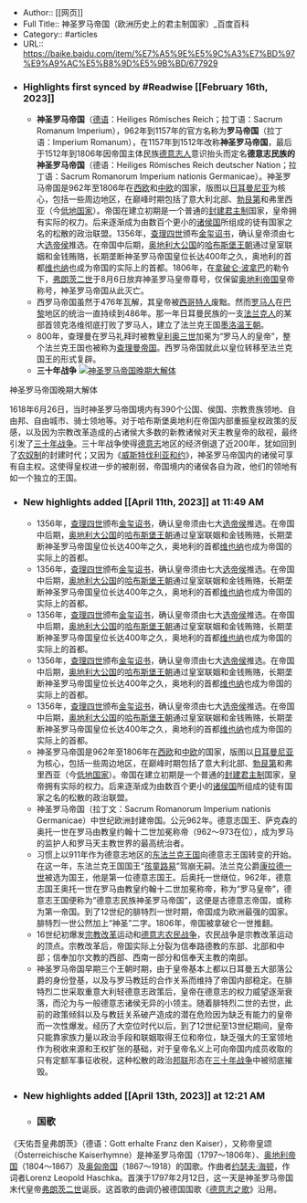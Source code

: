 - Author:: [[网页]]
- Full Title:: 神圣罗马帝国（欧洲历史上的君主制国家）_百度百科
- Category:: #articles
- URL:: https://baike.baidu.com/item/%E7%A5%9E%E5%9C%A3%E7%BD%97%E9%A9%AC%E5%B8%9D%E5%9B%BD/677929
- ### Highlights first synced by #Readwise [[February 16th, 2023]]
    - **神圣罗马帝国**（[德语](/item/%E5%BE%B7%E8%AF%AD/240836?fromModule=lemma_inlink)：Heiliges Römisches Reich；拉丁语：Sacrum Romanum Imperium），962年到1157年的官方名称为**罗马帝国**（拉丁语：Imperium Romanum），在1157年到1512年改称**神圣罗马帝国**，最后于1512年到1806年因帝国主体民族[德意志人](/item/%E5%BE%B7%E6%84%8F%E5%BF%97%E4%BA%BA/2024152?fromModule=lemma_inlink)意识抬头而定名**德意志民族的神圣罗马帝国**（德语：Heiliges Römisches Reich deutscher Nation；拉丁语：Sacrum Romanorum Imperium nationis Germanicae）。神圣罗马帝国是962年至1806年在[西欧](/item/%E8%A5%BF%E6%AC%A7/3028649?fromModule=lemma_inlink)和[中欧](/item/%E4%B8%AD%E6%AC%A7/554021?fromModule=lemma_inlink)的国家，版图以[日耳曼尼亚](/item/%E6%97%A5%E8%80%B3%E6%9B%BC%E5%B0%BC%E4%BA%9A/1869809?fromModule=lemma_inlink)为核心，包括一些周边地区，在巅峰时期包括了意大利北部、[勃艮第](/item/%E5%8B%83%E8%89%AE%E7%AC%AC/2999500?fromModule=lemma_inlink)和弗里西亚（今[低地国家](/item/%E4%BD%8E%E5%9C%B0%E5%9B%BD%E5%AE%B6/3639063?fromModule=lemma_inlink)）。帝国在建立初期是一个普通的[封建君主制](/item/%E5%B0%81%E5%BB%BA%E5%90%9B%E4%B8%BB%E5%88%B6/10844669?fromModule=lemma_inlink)国家，皇帝拥有实际的权力。后来逐渐成为由数百个更小的[诸侯国](/item/%E8%AF%B8%E4%BE%AF%E5%9B%BD/8212781?fromModule=lemma_inlink)所组成的徒有国家之名的松散的政治联盟。1356年，[查理四世](/item/%E6%9F%A5%E7%90%86%E5%9B%9B%E4%B8%96/9816436?fromModule=lemma_inlink)颁布[金玺诏书](/item/%E9%87%91%E7%8E%BA%E8%AF%8F%E4%B9%A6/5697739?fromModule=lemma_inlink)，确认皇帝须由七大[选帝侯](/item/%E9%80%89%E5%B8%9D%E4%BE%AF/1556347?fromModule=lemma_inlink)推选。在帝国中后期，[奥地利大公国](/item/%E5%A5%A5%E5%9C%B0%E5%88%A9%E5%A4%A7%E5%85%AC%E5%9B%BD/18596588?fromModule=lemma_inlink)的[哈布斯堡王朝](/item/%E5%93%88%E5%B8%83%E6%96%AF%E5%A0%A1%E7%8E%8B%E6%9C%9D/436058?fromModule=lemma_inlink)通过皇室联姻和金钱贿赂，长期垄断神圣罗马帝国皇位长达400年之久，奥地利的首都[维也纳](/item/%E7%BB%B4%E4%B9%9F%E7%BA%B3/6412?fromModule=lemma_inlink)也成为帝国的实际上的首都。1806年，在[拿破仑·波拿巴](/item/%E6%8B%BF%E7%A0%B4%E4%BB%91%C2%B7%E6%B3%A2%E6%8B%BF%E5%B7%B4/173319?fromModule=lemma_inlink)的勒令下，[弗朗茨二世](/item/%E5%BC%97%E6%9C%97%E8%8C%A8%E4%BA%8C%E4%B8%96/3753738?fromModule=lemma_inlink)于8月6日放弃神圣罗马皇帝尊号，仅保留[奥地利帝国](/item/%E5%A5%A5%E5%9C%B0%E5%88%A9%E5%B8%9D%E5%9B%BD/9932051?fromModule=lemma_inlink)皇帝称号，神圣罗马帝国从此灭亡。
    - 西罗马帝国虽然于476年瓦解，其皇帝被[西哥特人](/item/%E8%A5%BF%E5%93%A5%E7%89%B9%E4%BA%BA/7474116?fromModule=lemma_inlink)废黜。然而[罗马人](/item/%E7%BD%97%E9%A9%AC%E4%BA%BA/8559990?fromModule=lemma_inlink)在[巴黎](/item/%E5%B7%B4%E9%BB%8E/858?fromModule=lemma_inlink)地区的统治一直持续到486年。那一年日耳曼民族的一支[法兰克人](/item/%E6%B3%95%E5%85%B0%E5%85%8B%E4%BA%BA/4581025?fromModule=lemma_inlink)的某部首领克洛维彻底打败了罗马人，建立了法兰克王国[墨洛温王朝](/item/%E5%A2%A8%E6%B4%9B%E6%B8%A9%E7%8E%8B%E6%9C%9D/3153590?fromModule=lemma_inlink)。
    - 800年，查理曼在罗马礼拜时被教皇[利奥三世](/item/%E5%88%A9%E5%A5%A5%E4%B8%89%E4%B8%96/3624645?fromModule=lemma_inlink)加冕为“罗马人的皇帝”，整个法兰克王国也被称为[查理曼帝国](/item/%E6%9F%A5%E7%90%86%E6%9B%BC%E5%B8%9D%E5%9B%BD/3447990?fromModule=lemma_inlink)。西罗马帝国就此以皇位转移至法兰克国王的形式复辟。
    - **三十年战争**
[![神圣罗马帝国晚期大解体](https://bkimg.cdn.bcebos.com/pic/5ab5c9ea15ce36d3d5390bceb9b82d87e950342a1bb3?x-bce-process=image/resize,m_lfit,w_440,limit_1)](/pic/%E7%A5%9E%E5%9C%A3%E7%BD%97%E9%A9%AC%E5%B8%9D%E5%9B%BD/677929/0/5ab5c9ea15ce36d3d5390bceb9b82d87e950342a1bb3?fr=lemma&fromModule=lemma_content-image&ct=single "神圣罗马帝国晚期大解体")

神圣罗马帝国晚期大解体

1618年6月26日，当时神圣罗马帝国境内有390个公国、侯国、宗教贵族领地、自由邦、自由城市、骑士领地等。对于哈布斯堡奥地利在帝国内部重振皇权政策的反感，以及因为宗教改革造成的占诸侯大多数的新教诸候对天主教皇帝的敌视，最终引发了[三十年战争](/item/%E4%B8%89%E5%8D%81%E5%B9%B4%E6%88%98%E4%BA%89/1202742?fromModule=lemma_inlink)。三十年战争使得[德意志](/item/%E5%BE%B7%E6%84%8F%E5%BF%97/4432611?fromModule=lemma_inlink)地区的经济倒退了近200年，犹如回到了[农奴制](/item/%E5%86%9C%E5%A5%B4%E5%88%B6/1542619?fromModule=lemma_inlink)的封建时代；又因为《[威斯特伐利亚和约](/item/%E5%A8%81%E6%96%AF%E7%89%B9%E4%BC%90%E5%88%A9%E4%BA%9A%E5%92%8C%E7%BA%A6/1299333?fromModule=lemma_inlink)》，神圣罗马帝国内的诸侯可享有自主权。这使得皇权进一步的被削弱，帝国境内的诸侯各自为政，他们的领地有如一个独立的王国。
- ### New highlights added [[April 11th, 2023]] at 11:49 AM
    - 1356年，[查理四世](/item/%E6%9F%A5%E7%90%86%E5%9B%9B%E4%B8%96/9816436?fromModule=lemma_inlink)颁布[金玺诏书](/item/%E9%87%91%E7%8E%BA%E8%AF%8F%E4%B9%A6/5697739?fromModule=lemma_inlink)，确认皇帝须由七大[选帝侯](/item/%E9%80%89%E5%B8%9D%E4%BE%AF/1556347?fromModule=lemma_inlink)推选。在帝国中后期，[奥地利大公国](/item/%E5%A5%A5%E5%9C%B0%E5%88%A9%E5%A4%A7%E5%85%AC%E5%9B%BD/18596588?fromModule=lemma_inlink)的[哈布斯堡王朝](/item/%E5%93%88%E5%B8%83%E6%96%AF%E5%A0%A1%E7%8E%8B%E6%9C%9D/436058?fromModule=lemma_inlink)通过皇室联姻和金钱贿赂，长期垄断神圣罗马帝国皇位长达400年之久，奥地利的首都[维也纳](/item/%E7%BB%B4%E4%B9%9F%E7%BA%B3/6412?fromModule=lemma_inlink)也成为帝国的实际上的首都。
    - 1356年，[查理四世](/item/%E6%9F%A5%E7%90%86%E5%9B%9B%E4%B8%96/9816436?fromModule=lemma_inlink)颁布[金玺诏书](/item/%E9%87%91%E7%8E%BA%E8%AF%8F%E4%B9%A6/5697739?fromModule=lemma_inlink)，确认皇帝须由七大[选帝侯](/item/%E9%80%89%E5%B8%9D%E4%BE%AF/1556347?fromModule=lemma_inlink)推选。在帝国中后期，[奥地利大公国](/item/%E5%A5%A5%E5%9C%B0%E5%88%A9%E5%A4%A7%E5%85%AC%E5%9B%BD/18596588?fromModule=lemma_inlink)的[哈布斯堡王朝](/item/%E5%93%88%E5%B8%83%E6%96%AF%E5%A0%A1%E7%8E%8B%E6%9C%9D/436058?fromModule=lemma_inlink)通过皇室联姻和金钱贿赂，长期垄断神圣罗马帝国皇位长达400年之久，奥地利的首都[维也纳](/item/%E7%BB%B4%E4%B9%9F%E7%BA%B3/6412?fromModule=lemma_inlink)也成为帝国的实际上的首都。
    - 1356年，[查理四世](/item/%E6%9F%A5%E7%90%86%E5%9B%9B%E4%B8%96/9816436?fromModule=lemma_inlink)颁布[金玺诏书](/item/%E9%87%91%E7%8E%BA%E8%AF%8F%E4%B9%A6/5697739?fromModule=lemma_inlink)，确认皇帝须由七大[选帝侯](/item/%E9%80%89%E5%B8%9D%E4%BE%AF/1556347?fromModule=lemma_inlink)推选。在帝国中后期，[奥地利大公国](/item/%E5%A5%A5%E5%9C%B0%E5%88%A9%E5%A4%A7%E5%85%AC%E5%9B%BD/18596588?fromModule=lemma_inlink)的[哈布斯堡王朝](/item/%E5%93%88%E5%B8%83%E6%96%AF%E5%A0%A1%E7%8E%8B%E6%9C%9D/436058?fromModule=lemma_inlink)通过皇室联姻和金钱贿赂，长期垄断神圣罗马帝国皇位长达400年之久，奥地利的首都[维也纳](/item/%E7%BB%B4%E4%B9%9F%E7%BA%B3/6412?fromModule=lemma_inlink)也成为帝国的实际上的首都。
    - 1356年，[查理四世](/item/%E6%9F%A5%E7%90%86%E5%9B%9B%E4%B8%96/9816436?fromModule=lemma_inlink)颁布[金玺诏书](/item/%E9%87%91%E7%8E%BA%E8%AF%8F%E4%B9%A6/5697739?fromModule=lemma_inlink)，确认皇帝须由七大[选帝侯](/item/%E9%80%89%E5%B8%9D%E4%BE%AF/1556347?fromModule=lemma_inlink)推选。在帝国中后期，[奥地利大公国](/item/%E5%A5%A5%E5%9C%B0%E5%88%A9%E5%A4%A7%E5%85%AC%E5%9B%BD/18596588?fromModule=lemma_inlink)的[哈布斯堡王朝](/item/%E5%93%88%E5%B8%83%E6%96%AF%E5%A0%A1%E7%8E%8B%E6%9C%9D/436058?fromModule=lemma_inlink)通过皇室联姻和金钱贿赂，长期垄断神圣罗马帝国皇位长达400年之久，奥地利的首都[维也纳](/item/%E7%BB%B4%E4%B9%9F%E7%BA%B3/6412?fromModule=lemma_inlink)也成为帝国的实际上的首都。
    - 1356年，[查理四世](/item/%E6%9F%A5%E7%90%86%E5%9B%9B%E4%B8%96/9816436?fromModule=lemma_inlink)颁布[金玺诏书](/item/%E9%87%91%E7%8E%BA%E8%AF%8F%E4%B9%A6/5697739?fromModule=lemma_inlink)，确认皇帝须由七大[选帝侯](/item/%E9%80%89%E5%B8%9D%E4%BE%AF/1556347?fromModule=lemma_inlink)推选。在帝国中后期，[奥地利大公国](/item/%E5%A5%A5%E5%9C%B0%E5%88%A9%E5%A4%A7%E5%85%AC%E5%9B%BD/18596588?fromModule=lemma_inlink)的[哈布斯堡王朝](/item/%E5%93%88%E5%B8%83%E6%96%AF%E5%A0%A1%E7%8E%8B%E6%9C%9D/436058?fromModule=lemma_inlink)通过皇室联姻和金钱贿赂，长期垄断神圣罗马帝国皇位长达400年之久，奥地利的首都[维也纳](/item/%E7%BB%B4%E4%B9%9F%E7%BA%B3/6412?fromModule=lemma_inlink)也成为帝国的实际上的首都。
    - 神圣罗马帝国是962年至1806年在[西欧](/item/%E8%A5%BF%E6%AC%A7/3028649?fromModule=lemma_inlink)和[中欧](/item/%E4%B8%AD%E6%AC%A7/554021?fromModule=lemma_inlink)的国家，版图以[日耳曼尼亚](/item/%E6%97%A5%E8%80%B3%E6%9B%BC%E5%B0%BC%E4%BA%9A/1869809?fromModule=lemma_inlink)为核心，包括一些周边地区，在巅峰时期包括了意大利北部、[勃艮第](/item/%E5%8B%83%E8%89%AE%E7%AC%AC/2999500?fromModule=lemma_inlink)和弗里西亚（今[低地国家](/item/%E4%BD%8E%E5%9C%B0%E5%9B%BD%E5%AE%B6/3639063?fromModule=lemma_inlink)）。帝国在建立初期是一个普通的[封建君主制](/item/%E5%B0%81%E5%BB%BA%E5%90%9B%E4%B8%BB%E5%88%B6/10844669?fromModule=lemma_inlink)国家，皇帝拥有实际的权力。后来逐渐成为由数百个更小的[诸侯国](/item/%E8%AF%B8%E4%BE%AF%E5%9B%BD/8212781?fromModule=lemma_inlink)所组成的徒有国家之名的松散的政治联盟。
    - 神圣罗马帝国（拉丁文：Sacrum Romanorum Imperium nationis Germanicae）中世纪欧洲封建帝国。公元962年。德意志国王、萨克森的奥托一世在罗马由教皇约翰十二世加冕称帝（962～973在位），成为罗马的监护人和罗马天主教世界的最高统治者。
    - 习惯上以911年作为德意志地区的[东法兰克王国](/item/%E4%B8%9C%E6%B3%95%E5%85%B0%E5%85%8B%E7%8E%8B%E5%9B%BD/3782967?fromModule=lemma_inlink)向德意志王国转变的开始。在这一年，东法兰克王国国王“[孩童路易](/item/%E5%AD%A9%E7%AB%A5%E8%B7%AF%E6%98%93/1742225?fromModule=lemma_inlink)”驾崩无嗣。法兰克公爵[康拉德一世](/item/%E5%BA%B7%E6%8B%89%E5%BE%B7%E4%B8%80%E4%B8%96/614409?fromModule=lemma_inlink)被选为国王，他是第一位德意志国王。后奥托一世继位，962年，德意志国王奥托一世在罗马由教皇约翰十二世加冕称帝，称为“罗马皇帝”，德意志王国便称为“德意志民族神圣罗马帝国”，这便是古德意志帝国，或称为第一帝国。到了12世纪的腓特烈一世时期，帝国成为欧洲最强的国家。腓特烈一世公然加上“神圣”二字。1806年，帝国被拿破仑一世推翻。
    - 16世纪初爆发[宗教改革](/item/%E5%AE%97%E6%95%99%E6%94%B9%E9%9D%A9/4988597?fromModule=lemma_inlink)运动和[德意志农民战争](/item/%E5%BE%B7%E6%84%8F%E5%BF%97%E5%86%9C%E6%B0%91%E6%88%98%E4%BA%89/2587693?fromModule=lemma_inlink)，农民战争是宗教改革运动的顶点。宗教改革后，帝国实际上分裂为信奉路德教的东部、北部和中部；信奉加尔文教的西部、西南一部分和信奉天主教的南部。
    - 神圣罗马帝国早期三个王朝时期，由于皇帝基本上都以日耳曼五大部落公爵的身份登基，以及与罗马教廷的合作关系而维持了帝国内部稳定。在腓特烈二世采取重意大利轻德意志政策后，皇帝在德意志的权力威望逐渐衰落，而沦为与一般德意志诸侯无异的小领主。随着腓特烈二世的去世，此前的政策倾斜以及与教廷关系破产造成的潜在危险因为缺乏有能力的皇帝而一次性爆发。经历了大空位时代以后，到了12世纪至13世纪期间，皇帝只能靠家族力量以政治手段和联姻取得王位和帝位，缺乏强大的王室领地作为税收来源和王权扩张的基础，对于皇帝名义上可向帝国内成员收取的只有定额军事征收税，这种松散的政治[邦联](/item/%E9%82%A6%E8%81%94/7176328?fromModule=lemma_inlink)形态在[三十年战争](/item/%E4%B8%89%E5%8D%81%E5%B9%B4%E6%88%98%E4%BA%89/1202742?fromModule=lemma_inlink)中被彻底摧毁。
- ### New highlights added [[April 13th, 2023]] at 12:21 AM
    - ### 国歌



《天佑吾皇弗朗茨》（德语：Gott erhalte Franz den Kaiser），又称帝皇颂（Österreichische Kaiserhymne）是神圣罗马帝国（1797～1806年）、[奥地利帝国](/item/%E5%A5%A5%E5%9C%B0%E5%88%A9%E5%B8%9D%E5%9B%BD/9932051?fromModule=lemma_inlink)（1804～1867）及[奥匈帝国](/item/%E5%A5%A5%E5%8C%88%E5%B8%9D%E5%9B%BD/730396?fromModule=lemma_inlink)（1867～1918）的国歌。作曲者[约瑟夫·海顿](/item/%E7%BA%A6%E7%91%9F%E5%A4%AB%C2%B7%E6%B5%B7%E9%A1%BF/2914442?fromModule=lemma_inlink)，作词者Lorenz Leopold Haschka。首演于1797年2月12日，这一天是神圣罗马帝国末代皇帝[弗朗茨二世](/item/%E5%BC%97%E6%9C%97%E8%8C%A8%E4%BA%8C%E4%B8%96/3753738?fromModule=lemma_inlink)诞辰。这首歌的曲调仍被德国国歌《[德意志之歌](/item/%E5%BE%B7%E6%84%8F%E5%BF%97%E4%B9%8B%E6%AD%8C/7134557?fromModule=lemma_inlink)》沿用。
